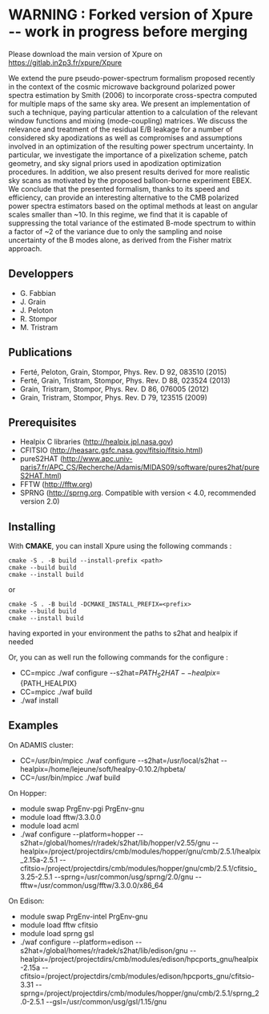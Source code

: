 # WARNING : Forked version of Xpure -- work in progress before merging
Please download the main version of Xpure on https://gitlab.in2p3.fr/xpure/Xpure

We extend the pure pseudo-power-spectrum formalism proposed recently in the context of the cosmic microwave background polarized power spectra estimation by Smith (2006) to incorporate cross-spectra computed for multiple maps of the same sky area. We present an implementation of such a technique, paying particular attention to a calculation of the relevant window functions and mixing (mode-coupling) matrices. We discuss the relevance and treatment of the residual E/B leakage for a number of considered sky apodizations as well as compromises and assumptions involved in an optimization of the resulting power spectrum uncertainty. In particular, we investigate the importance of a pixelization scheme, patch geometry, and sky signal priors used in apodization optimization procedures. In addition, we also present results derived for more realistic sky scans as motivated by the proposed balloon-borne experiment EBEX. We conclude that the presented formalism, thanks to its speed and efficiency, can provide an interesting alternative to the CMB polarized power spectra estimators based on the optimal methods at least on angular scales smaller than ~10. In this regime, we find that it is capable of suppressing the total variance of the estimated B-mode spectrum to within a factor of ~2 of the variance due to only the sampling and noise uncertainty of the B modes alone, as derived from the Fisher matrix approach.



Developpers
-----------
* G. Fabbian
* J. Grain
* J. Peloton
* R. Stompor
* M. Tristram


Publications
------------

* Ferté, Peloton, Grain, Stompor, Phys. Rev. D 92, 083510 (2015)
* Ferté, Grain, Tristram, Stompor, Phys. Rev. D 88, 023524 (2013)
* Grain, Tristram, Stompor, Phys. Rev. D 86, 076005 (2012)
* Grain, Tristram, Stompor, Phys. Rev. D 79, 123515 (2009)


Prerequisites
-------------

* Healpix C libraries (http://healpix.jpl.nasa.gov)
* CFITSIO (http://heasarc.gsfc.nasa.gov/fitsio/fitsio.html)
* pureS2HAT (http://www.apc.univ-paris7.fr/APC_CS/Recherche/Adamis/MIDAS09/software/pures2hat/pureS2HAT.html)
* FFTW (http://fftw.org)
* SPRNG (http://sprng.org. Compatible with version < 4.0, recommended version 2.0)


Installing
----------

With **CMAKE**, you can install Xpure using the following commands :


```
cmake -S . -B build --install-prefix <path>
cmake --build build
cmake --install build
```

or

```
cmake -S . -B build -DCMAKE_INSTALL_PREFIX=<prefix>
cmake --build build
cmake --install build
```

having exported in your environment the paths to s2hat and healpix if needed


Or, you can as well run the following commands for the configure :

* CC=mpicc ./waf configure --s2hat=${PATH_S2HAT} --healpix=${PATH_HEALPIX}
* CC=mpicc ./waf build
* ./waf install



Examples
--------

On ADAMIS cluster: 

* CC=/usr/bin/mpicc ./waf configure --s2hat=/usr/local/s2hat --healpix=/home/lejeune/soft/healpy-0.10.2/hpbeta/
* CC=/usr/bin/mpicc ./waf build

On Hopper: 

* module swap PrgEnv-pgi PrgEnv-gnu 
* module load fftw/3.3.0.0
* module load acml
* ./waf configure --platform=hopper --s2hat=/global/homes/r/radek/s2hat/lib/hopper/v2.55/gnu --healpix=/project/projectdirs/cmb/modules/hopper/gnu/cmb/2.5.1/healpix_2.15a-2.5.1 --cfitsio=/project/projectdirs/cmb/modules/hopper/gnu/cmb/2.5.1/cfitsio_3.25-2.5.1 --sprng=/usr/common/usg/sprng/2.0/gnu --fftw=/usr/common/usg/fftw/3.3.0.0/x86_64

   

On Edison: 

* module swap PrgEnv-intel PrgEnv-gnu 
* module load fftw cfitsio
* module load sprng gsl
* ./waf configure --platform=edison --s2hat=/global/homes/r/radek/s2hat/lib/edison/gnu --healpix=/project/projectdirs/cmb/modules/edison/hpcports_gnu/healpix-2.15a --cfitsio=/project/projectdirs/cmb/modules/edison/hpcports_gnu/cfitsio-3.31 --sprng=/project/projectdirs/cmb/modules/hopper/gnu/cmb/2.5.1/sprng_2.0-2.5.1 --gsl=/usr/common/usg/gsl/1.15/gnu

